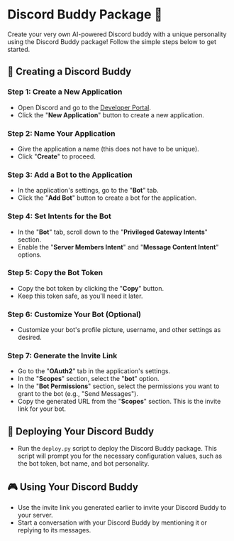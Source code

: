 # Discord Buddy Package 🤖

Create your very own AI-powered Discord buddy with a unique personality using the Discord Buddy package! Follow the simple steps below to get started.

## 🚀 Creating a Discord Buddy

### Step 1: Create a New Application

- Open Discord and go to the [Developer Portal](https://discord.com/developers/applications).
- Click the "**New Application**" button to create a new application.

### Step 2: Name Your Application

- Give the application a name (this does not have to be unique).
- Click "**Create**" to proceed.

### Step 3: Add a Bot to the Application

- In the application's settings, go to the "**Bot**" tab.
- Click the "**Add Bot**" button to create a bot for the application.

### Step 4: Set Intents for the Bot

- In the "**Bot**" tab, scroll down to the "**Privileged Gateway Intents**" section.
- Enable the "**Server Members Intent**" and "**Message Content Intent**" options.

### Step 5: Copy the Bot Token

- Copy the bot token by clicking the "**Copy**" button.
- Keep this token safe, as you'll need it later.

### Step 6: Customize Your Bot (Optional)

- Customize your bot's profile picture, username, and other settings as desired.

### Step 7: Generate the Invite Link

- Go to the "**OAuth2**" tab in the application's settings.
- In the "**Scopes**" section, select the "**bot**" option.
- In the "**Bot Permissions**" section, select the permissions you want to grant to the bot (e.g., "Send Messages").
- Copy the generated URL from the "**Scopes**" section. This is the invite link for your bot.

## 🎉 Deploying Your Discord Buddy

- Run the `deploy.py` script to deploy the Discord Buddy package. This script will prompt you for the necessary configuration values, such as the bot token, bot name, and bot personality.

## 🎮 Using Your Discord Buddy

- Use the invite link you generated earlier to invite your Discord Buddy to your server.
- Start a conversation with your Discord Buddy by mentioning it or replying to its messages.
